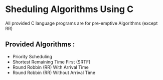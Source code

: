 # Sheduling Algorithms Using C
All provided C language programs are for pre-emptive Algorithms (except RR)
## Provided Algorithms : 
- Priority Scheduling
- Shortest Remaining Time First (SRTF)
- Round Robbin (RR) With Arrival Time
- Round Robbin (RR) Without Arrival Time
